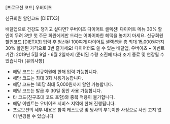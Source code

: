 [프로모션 코드] 우버이츠

신규회원 할인코드 [DIETX3]


배달앱으로 건강도 챙기고 싶다면? 우버이츠 다이어트 셀렉션!
다이어트 메뉴 30% 할인이 무려 3번! 첫 주문 회원에게만 드리는 어마어마한 혜택을 놓치지 마세요.
신규회원 할인코드 [DIETX3] 입력 후 엄선된 100여개 다이어트 셀렉션을 총 최대 15,000원까지 30% 할인된 가격으로 3번 즐기세요!
다이어터도 쓸 수 있는 배달앱, 우버이츠
•	이벤트 기간: 2019년 5월 9일 - 6월 2일까지
(준비된 수량 소진에 따라 조기 종료 및 연장될 수 있습니다)
[유의사항]
- 해당 코드는 신규회원에 한해 입력 가능합니다.
- 해당 코드는 최대 3회 사용가능합니다.
- 해당 코드는 1회당 최대 5,000원까지 할인 가능합니다.
- 해당 코드는 발급 후 30일 동안 사용 가능합니다.
- 타 코드(친구초대 코드 포함)와 중복 적용이 불가합니다.
- 해당 이벤트는 우버이츠 서비스 지역에 한해 진행됩니다.
- 프로모션의 세부 내용은 참여 레스토랑 및 당사의 부득이한 사정으로 사전 고지 없이 변경될 수 있습니다
